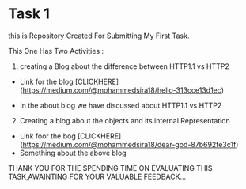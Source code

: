 # Task 1

this is Repository Created For Submitting My First Task.

This One Has Two Activities :

1. creating a Blog about the difference between HTTP1.1 vs HTTP2

- Link for the blog [CLICKHERE] (https://medium.com/@mohammedsira18/hello-313cce13d1ec)

- In the about blog we have discussed about HTTP1.1 vs HTTP2

2. Creating a blog about the objects and its internal Representation
- Link foor the bog [CLICKHERE] (https://medium.com/@mohammedsira18/dear-god-87b692fe3c1f)
- Something about the above blog

THANK YOU FOR THE SPENDING TIME ON EVALUATING THIS TASK,AWAINTING FOR YOUR VALUABLE FEEDBACK...
